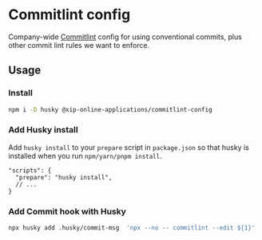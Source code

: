 # Commitlint config

Company-wide [Commitlint](https://commitlint.js.org/) config for using conventional commits, plus other commit lint rules we want to enforce.

## Usage

### Install

```sh
npm i -D husky @xip-online-applications/commitlint-config
```

### Add Husky install

Add `husky install` to your `prepare` script in `package.json` so that husky is installed when you run `npm/yarn/pnpm install`.

```jsonc
"scripts": {
  "prepare": "husky install",
  // ...
}
```

### Add Commit hook with Husky

```sh
npx husky add .husky/commit-msg  'npx --no -- commitlint --edit ${1}'

```
